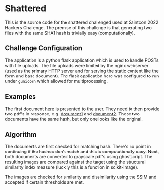# Shattered

This is the source code for the shattered challenged used at
Saintcon 2022 Hackers Challenge. The premise of this challenge
is that generating two files with the same SHA1 hash is trivially
easy (computationally).

## Challenge Configuration

The application is a python flask application which is used to handle POSTs
with file uploads. The file uploads were limited by the nginx webserver
(used as the primary HTTP server and for serving the static content like
the form and base document). The flask application here was configured to
run under `gunicorn` which allowed for multiprocessing.

## Examples

The first document [here](app/static/letter.pdf) is presented to the user.
They need to then provide two pdf's in response, e.g.
[document1](app/static/document1.pdf) and
[document2](app/static/document2.pdf). These two documents have the same
hash, but only one looks like the original.

## Algorithm

The documents are first checked for matching hash. There's no point
in continuing if the hashes don't match and this is computationally easy.
Next, both documents are converted to grayscale pdf's using ghostscript.
The resulting images are compared against the target using the structural
similarity index measure (luckily this is a function in scikit-image).

The images are checked for similarity and dissimilarity using the SSIM
and accepted if certain thresholds are met.
